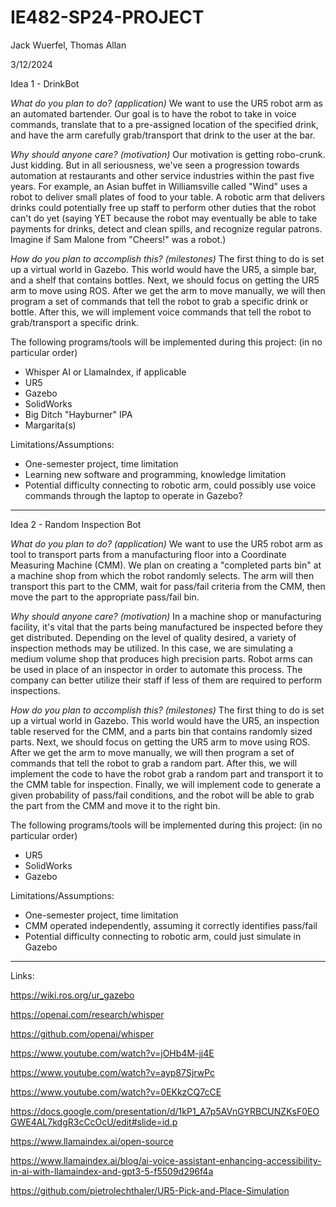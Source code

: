 # IE482-SP24-PROJECT

Jack Wuerfel, Thomas Allan

3/12/2024

Idea 1 - DrinkBot

_What do you plan to do? (application)_  We want to use the UR5 robot arm as an automated bartender.  Our goal is to have the robot to take in voice commands, translate that to a pre-assigned location of the specified drink, and have the arm carefully grab/transport that drink to the user at the bar.

_Why should anyone care? (motivation)_  Our motivation is getting robo-crunk.  Just kidding.  But in all seriousness, we've seen a progression towards automation at restaurants and other service industries within the past five years.  For example, an Asian buffet in Williamsville called "Wind" uses a robot to deliver small plates of food to your table.  A robotic arm that delivers drinks could potentially free up staff to perform other duties that the robot can't do yet (saying YET because the robot may eventually be able to take payments for drinks, detect and clean spills, and recognize regular patrons.  Imagine if Sam Malone from "Cheers!" was a robot.)

_How do you plan to accomplish this? (milestones)_  The first thing to do is set up a virtual world in Gazebo.  This world would have the UR5, a simple bar, and a shelf that contains bottles.  Next, we should focus on getting the UR5 arm to move using ROS.  After we get the arm to move manually, we will then program a set of commands that tell the robot to grab a specific drink or bottle.  After this, we will implement voice commands that tell the robot to grab/transport a specific drink.

The following programs/tools will be implemented during this project: (in no particular order)
- Whisper AI or LlamaIndex, if applicable
- UR5
- Gazebo
- SolidWorks
- Big Ditch "Hayburner" IPA
- Margarita(s)

Limitations/Assumptions:
- One-semester project, time limitation
- Learning new software and programming, knowledge limitation
- Potential difficulty connecting to robotic arm, could possibly use voice commands through the laptop to operate in Gazebo?
---
Idea 2 - Random Inspection Bot

_What do you plan to do? (application)_  We want to use the UR5 robot arm as tool to transport parts from a manufacturing floor into a Coordinate Measuring Machine (CMM).  We plan on creating a "completed parts bin" at a machine shop from which the robot randomly selects.  The arm will then transport this part to the CMM, wait for pass/fail criteria from the CMM, then move the part to the appropriate pass/fail bin.

_Why should anyone care? (motivation)_  In a machine shop or manufacturing facility, it's vital that the parts being manufactured be inspected before they get distributed.  Depending on the level of quality desired, a variety of inspection methods may be utilized.  In this case, we are simulating a medium volume shop that produces high precision parts.  Robot arms can be used in place of an inspector in order to automate this process.  The company can better utilize their staff if less of them are required to perform inspections.  

_How do you plan to accomplish this? (milestones)_  The first thing to do is set up a virtual world in Gazebo.  This world would have the UR5, an inspection table reserved for the CMM, and a parts bin that contains randomly sized parts.  Next, we should focus on getting the UR5 arm to move using ROS.  After we get the arm to move manually, we will then program a set of commands that tell the robot to grab a random part.  After this, we will implement the code to have the robot grab a random part and transport it to the CMM table for inspection.  Finally, we will implement code to generate a given probability of pass/fail conditions, and the robot will be able to grab the part from the CMM and move it to the right bin.

The following programs/tools will be implemented during this project: (in no particular order)
- UR5
- SolidWorks
- Gazebo

Limitations/Assumptions:
- One-semester project, time limitation
- CMM operated independently, assuming it correctly identifies pass/fail
- Potential difficulty connecting to robotic arm, could just simulate in Gazebo
---
Links:

https://wiki.ros.org/ur_gazebo

https://openai.com/research/whisper

https://github.com/openai/whisper

https://www.youtube.com/watch?v=jOHb4M-jj4E

https://www.youtube.com/watch?v=ayp87SjrwPc

https://www.youtube.com/watch?v=0EKkzCQ7cCE

https://docs.google.com/presentation/d/1kP1_A7p5AVnGYRBCUNZKsF0EOGWE4AL7kdgR3cCcOcU/edit#slide=id.p

https://www.llamaindex.ai/open-source

https://www.llamaindex.ai/blog/ai-voice-assistant-enhancing-accessibility-in-ai-with-llamaindex-and-gpt3-5-f5509d296f4a

https://github.com/pietrolechthaler/UR5-Pick-and-Place-Simulation

